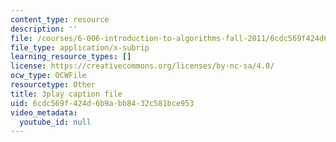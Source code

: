 ```yaml
---
content_type: resource
description: ''
file: /courses/6-006-introduction-to-algorithms-fall-2011/6cdc569f424d6b9abb8432c581bce953_IWzYoXKaRIc.srt
file_type: application/x-subrip
learning_resource_types: []
license: https://creativecommons.org/licenses/by-nc-sa/4.0/
ocw_type: OCWFile
resourcetype: Other
title: 3play caption file
uid: 6cdc569f-424d-6b9a-bb84-32c581bce953
video_metadata:
  youtube_id: null
---
```

